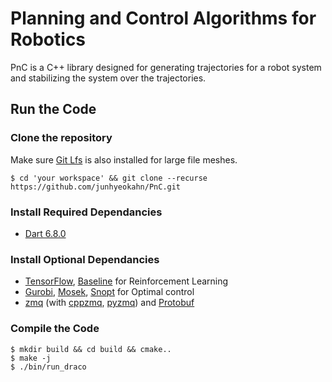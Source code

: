 # Planning and Control Algorithms for Robotics
PnC is a C++ library designed for generating trajectories for a robot system
and stabilizing the system over the trajectories.

## Run the Code

### Clone the repository
Make sure [Git Lfs](https://git-lfs.github.com/) is also installed for large file meshes.
```
$ cd 'your workspace' && git clone --recurse https://github.com/junhyeokahn/PnC.git
```

### Install Required Dependancies
- [Dart 6.8.0](https://dartsim.github.io/install_dart_on_mac.html)

### Install Optional Dependancies
- [TensorFlow](https://www.tensorflow.org/), [Baseline](https://stable-baselines.readthedocs.io/en/master/index.html) for Reinforcement Learning
- [Gurobi](http://www.gurobi.com/), [Mosek](https://www.mosek.com/), [Snopt](http://ccom.ucsd.edu/~optimizers) for Optimal control
- [zmq](https://github.com/junhyeokahn/libzmq) (with [cppzmq](https://github.com/junhyeokahn/cppzmq), [pyzmq](https://github.com/junhyeokahn/pyzmq)) and [Protobuf](https://github.com/protocolbuffers/protobuf)

### Compile the Code
```
$ mkdir build && cd build && cmake..
$ make -j
$ ./bin/run_draco
```
